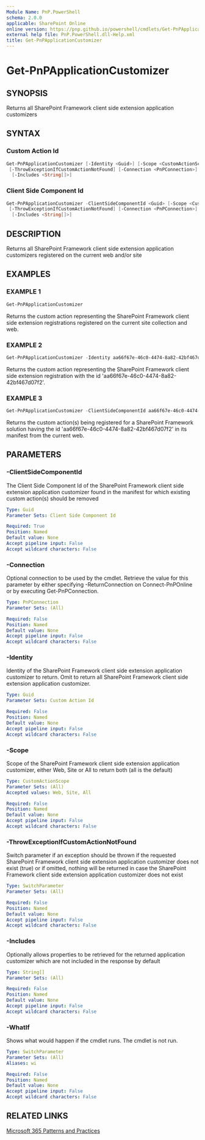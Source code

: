 ```yaml
---
Module Name: PnP.PowerShell
schema: 2.0.0
applicable: SharePoint Online
online version: https://pnp.github.io/powershell/cmdlets/Get-PnPApplicationCustomizer.html
external help file: PnP.PowerShell.dll-Help.xml
title: Get-PnPApplicationCustomizer
---
```

  
# Get-PnPApplicationCustomizer

## SYNOPSIS
Returns all SharePoint Framework client side extension application customizers

## SYNTAX

### Custom Action Id
```powershell
Get-PnPApplicationCustomizer [-Identity <Guid>] [-Scope <CustomActionScope>]
 [-ThrowExceptionIfCustomActionNotFound] [-Connection <PnPConnection>] 
  [-Includes <String[]>] 
```

### Client Side Component Id
```powershell
Get-PnPApplicationCustomizer -ClientSideComponentId <Guid> [-Scope <CustomActionScope>]
 [-ThrowExceptionIfCustomActionNotFound] [-Connection <PnPConnection>] 
  [-Includes <String[]>] 
```

## DESCRIPTION
Returns all SharePoint Framework client side extension application customizers registered on the current web and/or site

## EXAMPLES

### EXAMPLE 1
```powershell
Get-PnPApplicationCustomizer
```

Returns the custom action representing the SharePoint Framework client side extension registrations registered on the current site collection and web.

### EXAMPLE 2
```powershell
Get-PnPApplicationCustomizer -Identity aa66f67e-46c0-4474-8a82-42bf467d07f2
```

Returns the custom action representing the SharePoint Framework client side extension registration with the id 'aa66f67e-46c0-4474-8a82-42bf467d07f2'.

### EXAMPLE 3
```powershell
Get-PnPApplicationCustomizer -ClientSideComponentId aa66f67e-46c0-4474-8a82-42bf467d07f2 -Scope Web
```

Returns the custom action(s) being registered for a SharePoint Framework solution having the id 'aa66f67e-46c0-4474-8a82-42bf467d07f2' in its manifest from the current web.

## PARAMETERS

### -ClientSideComponentId
The Client Side Component Id of the SharePoint Framework client side extension application customizer found in the manifest for which existing custom action(s) should be removed

```yaml
Type: Guid
Parameter Sets: Client Side Component Id

Required: True
Position: Named
Default value: None
Accept pipeline input: False
Accept wildcard characters: False
```

### -Connection
Optional connection to be used by the cmdlet. Retrieve the value for this parameter by either specifying -ReturnConnection on Connect-PnPOnline or by executing Get-PnPConnection.

```yaml
Type: PnPConnection
Parameter Sets: (All)

Required: False
Position: Named
Default value: None
Accept pipeline input: False
Accept wildcard characters: False
```

### -Identity
Identity of the SharePoint Framework client side extension application customizer to return. Omit to return all SharePoint Framework client side extension application customizer.

```yaml
Type: Guid
Parameter Sets: Custom Action Id

Required: False
Position: Named
Default value: None
Accept pipeline input: False
Accept wildcard characters: False
```

### -Scope
Scope of the SharePoint Framework client side extension application customizer, either Web, Site or All to return both (all is the default)

```yaml
Type: CustomActionScope
Parameter Sets: (All)
Accepted values: Web, Site, All

Required: False
Position: Named
Default value: None
Accept pipeline input: False
Accept wildcard characters: False
```

### -ThrowExceptionIfCustomActionNotFound
Switch parameter if an exception should be thrown if the requested SharePoint Framework client side extension application customizer does not exist (true) or if omitted, nothing will be returned in case the SharePoint Framework client side extension application customizer does not exist

```yaml
Type: SwitchParameter
Parameter Sets: (All)

Required: False
Position: Named
Default value: None
Accept pipeline input: False
Accept wildcard characters: False
```

### -Includes
Optionally allows properties to be retrieved for the returned application customizer which are not included in the response by default

```yaml
Type: String[]
Parameter Sets: (All)

Required: False
Position: Named
Default value: None
Accept pipeline input: False
Accept wildcard characters: False
```



### -WhatIf
Shows what would happen if the cmdlet runs. The cmdlet is not run.

```yaml
Type: SwitchParameter
Parameter Sets: (All)
Aliases: wi

Required: False
Position: Named
Default value: None
Accept pipeline input: False
Accept wildcard characters: False
```

## RELATED LINKS

[Microsoft 365 Patterns and Practices](https://aka.ms/m365pnp)


